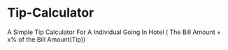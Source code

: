 # Tip-Calculator
A Simple Tip Calculator For A Individual Going In Hotel ( The Bill Amount + x% of the Bill Amount(Tip)) 
